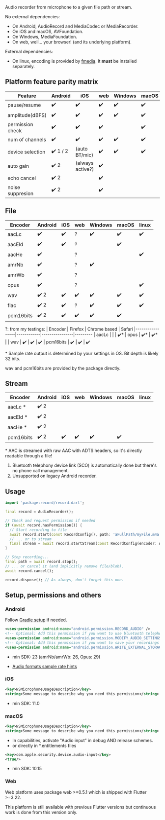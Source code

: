 Audio recorder from microphone to a given file path or stream.  

No external dependencies:

- On Android, AudioRecord and MediaCodec or MediaRecorder.
- On iOS and macOS, AVFoundation.
- On Windows, MediaFoundation.
- On web, well... your browser! (and its underlying platform).

External dependencies:
- On linux, encoding is provided by [fmedia](https://stsaz.github.io/fmedia/). It **must** be installed separately.

## Platform feature parity matrix
| Feature          | Android       | iOS             | web     | Windows    | macOS  | linux
|------------------|---------------|-----------------|---------|------------|-------|-----------
| pause/resume     | ✔️            |   ✔️           | ✔️     |      ✔️    | ✔️    |  ✔️
| amplitude(dBFS)  | ✔️            |   ✔️           |  ✔️     |    ✔️     |  ✔️   |
| permission check | ✔️            |   ✔️           |  ✔️    |            |  ✔️   |
| num of channels  | ✔️            |   ✔️           |  ✔️    |    ✔️      |  ✔️   |  ✔️
| device selection | ✔️ 1 / 2      | (auto BT/mic)   |  ✔️    |    ✔️      |  ✔️   |  ✔️
| auto gain        | ✔️ 2          |(always active?)| ✔️      |            |       |  
| echo cancel      | ✔️ 2          |                 | ✔️      |            |       |  
| noise suppresion | ✔️ 2          |                 | ✔️      |            |       |  

## File
| Encoder         | Android        | iOS     | web     | Windows | macOS   | linux
|-----------------|----------------|---------|---------|---------|---------|---------
| aacLc           | ✔️            |   ✔️    |  ?      |   ✔️    |  ✔️    |  ✔️ 
| aacEld          | ✔️            |   ✔️    |   ?     |         |  ✔️    | 
| aacHe           | ✔️            |         |   ?     |         |         |  ✔️ 
| amrNb           | ✔️            |         |  ?      |   ✔️    |         |  
| amrWb           | ✔️            |         |  ?      |          |        |  
| opus            | ✔️            |         |  ?    |         |         |  ✔️ 
| wav             | ✔️ 2          |   ✔️    |   ✔️   |    ✔️    |   ✔️  |   ✔️ 
| flac            | ✔️ 2          |    ✔️    |  ?     |  ✔️     |   ✔️   |   ✔️
| pcm16bits       | ✔️ 2          |   ✔️    |  ✔️    |   ✔️    |  ✔️    |  

?: from my testings:
| Encoder         | Firefox    | Chrome based   | Safari
|-----------------|------------|----------------|---------
| aacLc           |            |                |  ✔️*
| opus            | ✔️*        |   ✔️*           | 
| wav             | ✔️        |   ✔️           |   ✔️
| pcm16bits       | ✔️        |   ✔️           |  ✔️

\* Sample rate output is determined by your settings in OS. Bit depth is likely 32 bits.

wav and pcm16bits are provided by the package directly.

## Stream
| Encoder         | Android    | iOS     | web     | Windows | macOS   | linux
|-----------------|------------|---------|---------|---------|---------|---------
| aacLc       *   | ✔️ 2      |         |          |         |         |  
| aacEld      *   | ✔️ 2      |         |          |         |         | 
| aacHe       *   | ✔️ 2      |         |          |         |         |  
| pcm16bits       | ✔️ 2      |  ✔️    |   ✔️    |  ✔️     | ✔️     |  

\* AAC is streamed with raw AAC with ADTS headers, so it's directly readable through a file!  
1. Bluetooth telephony device link (SCO) is automatically done but there's no phone call management.
2. Unsupported on legacy Android recorder.

## Usage

```dart
import 'package:record/record.dart';

final record = AudioRecorder();

// Check and request permission if needed
if (await record.hasPermission()) {
  // Start recording to file
  await record.start(const RecordConfig(), path: 'aFullPath/myFile.m4a');
  // ... or to stream
  final stream = await record.startStream(const RecordConfig(encoder: AudioEncoder.pcm16bits));
}

// Stop recording...
final path = await record.stop();
// ... or cancel it (and implicitly remove file/blob).
await record.cancel();

record.dispose(); // As always, don't forget this one.
```

## Setup, permissions and others

### Android
Follow [Gradle setup](https://github.com/llfbandit/record/blob/master/record_android/README.md) if needed.

```xml
<uses-permission android:name="android.permission.RECORD_AUDIO" />
<!-- Optional: Add this permission if you want to use bluetooth telephony device like headset/earbuds -->
<uses-permission android:name="android.permission.MODIFY_AUDIO_SETTINGS" />
<!-- Optional: Add this permission if you want to save your recordings in public folders -->
<uses-permission android:name="android.permission.WRITE_EXTERNAL_STORAGE" />
```
- min SDK: 23 (amrNb/amrWb: 26, Opus: 29)

* [Audio formats sample rate hints](https://developer.android.com/guide/topics/media/media-formats#audio-formats)

### iOS
```xml
<key>NSMicrophoneUsageDescription</key>
<string>Some message to describe why you need this permission</string>
```
- min SDK: 11.0

### macOS
```xml
<key>NSMicrophoneUsageDescription</key>
<string>Some message to describe why you need this permission</string>
```

- In capabilities, activate "Audio input" in debug AND release schemes.  
- or directly in *.entitlements files
```xml
<key>com.apple.security.device.audio-input</key>
<true/>
```

- min SDK: 10.15

### Web

Web platform uses package web >=0.5.1 which is shipped with Flutter >=3.22.

This platform is still available with previous Flutter versions but continuous work is done from this version only.

